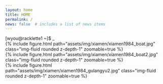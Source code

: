 ```yaml
---
layout: home
title: HOME
permalink: /
news: false  # includes a list of news items
---
```


<head>
    <meta charset="UTF-8">
    <meta http-equiv="X-UA-Compatible" content="IE=edge">
    <meta name="viewport" content="width=device-width, initial-scale=1.0">
    <title>Blinking terminal animation</title>
    <link rel="stylesheet" href="/assets/css/blinking_terminal.css">
</head>

<body>
    <div class="animated-text">
        [wyou@racklette1 ~]$ <span class="blink">_</span>
    </div>
</body>

<div class="row mt-3">
    <div class="col-sm mt-3 mt-md-0">
        {% include figure.html path="assets/img/xiamen/xiamen1984_boat.jpg" class="img-fluid rounded z-depth-1" zoomable=true %}
    </div>
    <div class="col-sm mt-3 mt-md-0">
        {% include figure.html path="assets/img/xiamen/xiamen1984_boat2.jpg" class="img-fluid rounded z-depth-1" zoomable=true %}
    </div>
    <div class="col-sm mt-3 mt-md-0">
        {% include figure.html path="assets/img/xiamen/xiamen1984_gulangyu2.jpg" class="img-fluid rounded z-depth-1" zoomable=true %}
    </div>
</div>